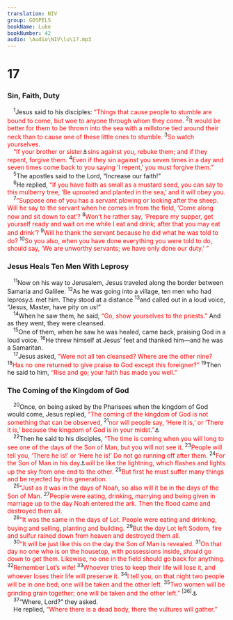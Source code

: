 ```yaml
---
translation: NIV
group: GOSPELS
bookName: Luke 
bookNumber: 42
audio: \Audio\NIV\lu\17.mp3
---
```


<div class="title"><h1>17</h1><h3>Sin, Faith, Duty </h3></div>
<span class="verse lu_17_1"> <sup>1</sup>Jesus said to his disciples: <font color="red">“Things that cause people to stumble are bound to come, but woe to anyone through whom they come.</font></span>
<span class="verse lu_17_2"><sup>2</sup><font color="red">It would be better for them to be thrown into the sea with a millstone tied around their neck than to cause one of these little ones to stumble.</font></span>
<span class="verse lu_17_3"><sup>3</sup><font color="red">So watch yourselves. </font><br/> <font color="red">“If your brother or sister</font><a data-toggle="tooltip" data-placement="bottom" title=" 17:3 The Greek word for  brother or sister ( adelphos ) refers here to a fellow disciple, whether man or woman. ">⚓</a><font color="red">sins against you, rebuke them; and if they repent, forgive them.</font></span>
<span class="verse lu_17_4"><sup>4</sup><font color="red">Even if they sin against you seven times in a day and seven times come back to you saying ‘I repent,’ you must forgive them.”</font><br/></span>
<span class="verse lu_17_5"> <sup>5</sup>The apostles said to the Lord, “Increase our faith!” <br/></span>
<span class="verse lu_17_6"> <sup>6</sup>He replied, <font color="red">“If you have faith as small as a mustard seed, you can say to this mulberry tree, ‘Be uprooted and planted in the sea,’ and it will obey you.</font><br/></span>
<span class="verse lu_17_7"> <sup>7</sup><font color="red">“Suppose one of you has a servant plowing or looking after the sheep. Will he say to the servant when he comes in from the field, ‘Come along now and sit down to eat’?</font></span>
<span class="verse lu_17_8"><sup>8</sup><font color="red">Won’t he rather say, ‘Prepare my supper, get yourself ready and wait on me while I eat and drink; after that you may eat and drink’?</font></span>
<span class="verse lu_17_9"><sup>9</sup><font color="red">Will he thank the servant because he did what he was told to do?</font></span>
<span class="verse lu_17_10"><sup>10</sup><font color="red">So you also, when you have done everything you were told to do, should say, ‘We are unworthy servants; we have only done our duty.’ ”</font><br/></span>
<div class="title"><h3>Jesus Heals Ten Men With Leprosy </h3></div>
<span class="verse lu_17_11"> <sup>11</sup>Now on his way to Jerusalem, Jesus traveled along the border between Samaria and Galilee. </span>
<span class="verse lu_17_12"><sup>12</sup>As he was going into a village, ten men who had leprosy<a data-toggle="tooltip" data-placement="bottom" title="The Greek word traditionally translated leprosy was used for various diseases affecting the skin.">⚓</a> met him. They stood at a distance </span>
<span class="verse lu_17_13"><sup>13</sup>and called out in a loud voice, “Jesus, Master, have pity on us!” <br/></span>
<span class="verse lu_17_14"> <sup>14</sup>When he saw them, he said, <font color="red">“Go, show yourselves to the priests.”</font> And as they went, they were cleansed. <br/></span>
<span class="verse lu_17_15"> <sup>15</sup>One of them, when he saw he was healed, came back, praising God in a loud voice. </span>
<span class="verse lu_17_16"><sup>16</sup>He threw himself at Jesus’ feet and thanked him—and he was a Samaritan. <br/></span>
<span class="verse lu_17_17"> <sup>17</sup>Jesus asked, <font color="red">“Were not all ten cleansed? Where are the other nine?</font></span>
<span class="verse lu_17_18"><sup>18</sup><font color="red">Has no one returned to give praise to God except this foreigner?”</font></span>
<span class="verse lu_17_19"><sup>19</sup>Then he said to him, <font color="red">“Rise and go; your faith has made you well.”</font><br/></span>
<div class="title"><h3>The Coming of the Kingdom of God </h3></div>
<span class="verse lu_17_20"> <sup>20</sup>Once, on being asked by the Pharisees when the kingdom of God would come, Jesus replied, <font color="red">“The coming of the kingdom of God is not something that can be observed,</font></span>
<span class="verse lu_17_21"><sup>21</sup><font color="red">nor will people say, ‘Here it is,’ or ‘There it is,’ because the kingdom of God is in your midst.”</font><a data-toggle="tooltip" data-placement="bottom" title="Or is within you">⚓</a><br/></span>
<span class="verse lu_17_22"> <sup>22</sup>Then he said to his disciples, <font color="red">“The time is coming when you will long to see one of the days of the Son of Man, but you will not see it.</font></span>
<span class="verse lu_17_23"><sup>23</sup><font color="red">People will tell you, ‘There he is!’ or ‘Here he is!’ Do not go running off after them.</font></span>
<span class="verse lu_17_24"><sup>24</sup><font color="red">For the Son of Man in his day</font><a data-toggle="tooltip" data-placement="bottom" title="Some manuscripts do not have in his day.">⚓</a><font color="red">will be like the lightning, which flashes and lights up the sky from one end to the other.</font></span>
<span class="verse lu_17_25"><sup>25</sup><font color="red">But first he must suffer many things and be rejected by this generation.</font><br/></span>
<span class="verse lu_17_26"> <sup>26</sup><font color="red">“Just as it was in the days of Noah, so also will it be in the days of the Son of Man.</font></span>
<span class="verse lu_17_27"><sup>27</sup><font color="red">People were eating, drinking, marrying and being given in marriage up to the day Noah entered the ark. Then the flood came and destroyed them all.</font><br/></span>
<span class="verse lu_17_28"> <sup>28</sup><font color="red">“It was the same in the days of Lot. People were eating and drinking, buying and selling, planting and building.</font></span>
<span class="verse lu_17_29"><sup>29</sup><font color="red">But the day Lot left Sodom, fire and sulfur rained down from heaven and destroyed them all.</font><br/></span>
<span class="verse lu_17_30"> <sup>30</sup><font color="red">“It will be just like this on the day the Son of Man is revealed.</font></span>
<span class="verse lu_17_31"><sup>31</sup><font color="red">On that day no one who is on the housetop, with possessions inside, should go down to get them. Likewise, no one in the field should go back for anything.</font></span>
<span class="verse lu_17_32"><sup>32</sup><font color="red">Remember Lot’s wife!</font></span>
<span class="verse lu_17_33"><sup>33</sup><font color="red">Whoever tries to keep their life will lose it, and whoever loses their life will preserve it.</font></span>
<span class="verse lu_17_34"><sup>34</sup><font color="red">I tell you, on that night two people will be in one bed; one will be taken and the other left.</font></span>
<span class="verse lu_17_35"><sup>35</sup><font color="red">Two women will be grinding grain together; one will be taken and the other left.”</font></span>
<span class="verse lu_17_36"><sup>[36]</sup><a data-toggle="tooltip" data-placement="bottom" title="Some manuscripts include here words similar to Matt. 24:40.">⚓</a><br/></span>
<span class="verse lu_17_37"> <sup>37</sup>“Where, Lord?” they asked. <br/> He replied, <font color="red">“Where there is a dead body, there the vultures will gather.”</font><br/></span>
